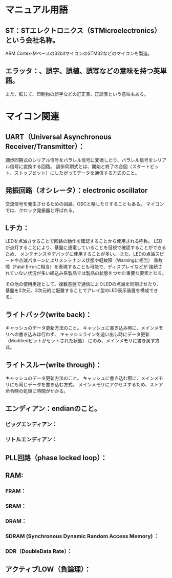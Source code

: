 # マニュアル用語

## ST：STエレクトロニクス（STMicroelectronics）という会社名称。
ARM Cortex-Mベースの32bitマイコンのSTM32などのマイコンを製造。

## エラッタ：、誤字、誤植、誤写などの意味を持つ英単語。
また、転じて、印刷物の誤字などの訂正表、正誤表という意味もある。

# マイコン関連

## UART（Universal Asynchronous Receiver/Transmitter）：
調歩同期式のシリアル信号をパラレル信号に変換したり、パラレル信号をシリアル信号に変換する回路。
調歩同期式とは、開始と終了の合図（スタートビット、ストップビット）にしたがってデータを通信する方式のこと。

## 発振回路（オシレータ）：electronic oscillator
交流信号を発生させるための回路。OSCと略したりすることもある。
マイコンでは、クロック発振器と呼ばれる。

## Lチカ：
LEDを点滅させることで回路の動作を確認することから使用される呼称。
LEDが点灯することにより、基盤に通電していることを目視で確認することができるため、
メンテナンスやデバッグに使用することが多い。
また、LEDの点滅スピードや点滅パターンによりメンテナンス状態や軽故障（Warningに相当）
重故障（Fatal Errorに相当）を表現することも可能で、ディスプレイなどが
接続されていない状況が多い組込み系製品では製品の状態をつかむ重要な要素となる。

その他の使用用途として、複数基盤で通信によりLEDの点滅を同期させたり、
基盤を2次元、3次元的に配置することでアレイ型のLED表示装置を構成できる。

## ライトバック(write back)：
キャッシュのデータ更新方法のこと。
キャッシュに書き込み時に、メインメモリへの書き込みは行わず、
キャッシュラインを追い出し時にデータ更新（Modifiedビットがセットされた状態）
にのみ、メインメモリに書き戻す方式。

## ライトスルー(write through)：
キャッシュのデータ更新方法のこと。
キャッシュに書き込む際に、メインメモリにも同じデータを書き込む方式。
メインメモリにアクセスするため、ストア命令時の処理に時間がかかる。

## エンディアン：endianのこと。
### ビッグエンディアン：
### リトルエンディアン：

## PLL回路（phase locked loop）：

## RAM:
### FRAM：
### SRAM：
### DRAM：
### SDRAM (Synchronous Dynamic Random Access Memory) ：

### DDR（DoubleData Rate）：

## アクティブLOW（負論理）：

